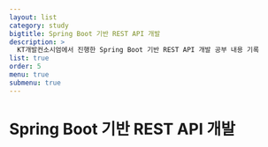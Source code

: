 ```yaml
---
layout: list
category: study
bigtitle: Spring Boot 기반 REST API 개발
description: >
  KT개발컨소시엄에서 진행한 Spring Boot 기반 REST API 개발 공부 내용 기록
list: true
order: 5
menu: true
submenu: true
---
```

# Spring Boot 기반 REST API 개발



